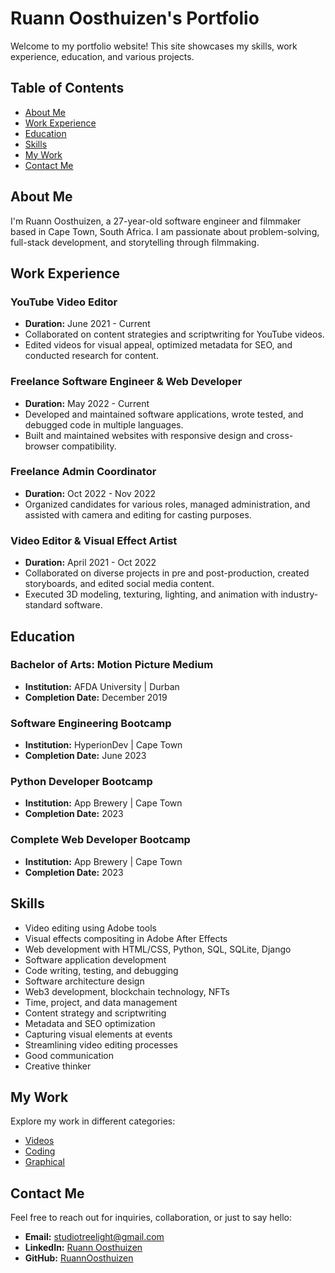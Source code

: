 # Ruann Oosthuizen's Portfolio

Welcome to my portfolio website! This site showcases my skills, work experience, education, and various projects. 

## Table of Contents
- [About Me](#about-me)
- [Work Experience](#work-experience)
- [Education](#education)
- [Skills](#skills)
- [My Work](#my-work)
- [Contact Me](#contact-me)

## About Me
I'm Ruann Oosthuizen, a 27-year-old software engineer and filmmaker based in Cape Town, South Africa. I am passionate about problem-solving, full-stack development, and storytelling through filmmaking.

## Work Experience
### YouTube Video Editor
- **Duration:** June 2021 - Current
- Collaborated on content strategies and scriptwriting for YouTube videos.
- Edited videos for visual appeal, optimized metadata for SEO, and conducted research for content.

### Freelance Software Engineer & Web Developer
- **Duration:** May 2022 - Current
- Developed and maintained software applications, wrote tested, and debugged code in multiple languages.
- Built and maintained websites with responsive design and cross-browser compatibility.

### Freelance Admin Coordinator
- **Duration:** Oct 2022 - Nov 2022
- Organized candidates for various roles, managed administration, and assisted with camera and editing for casting purposes.

### Video Editor & Visual Effect Artist
- **Duration:** April 2021 - Oct 2022
- Collaborated on diverse projects in pre and post-production, created storyboards, and edited social media content.
- Executed 3D modeling, texturing, lighting, and animation with industry-standard software.

## Education
### Bachelor of Arts: Motion Picture Medium
- **Institution:** AFDA University | Durban
- **Completion Date:** December 2019

### Software Engineering Bootcamp
- **Institution:** HyperionDev | Cape Town
- **Completion Date:** June 2023

### Python Developer Bootcamp
- **Institution:** App Brewery | Cape Town
- **Completion Date:** 2023

### Complete Web Developer Bootcamp
- **Institution:** App Brewery | Cape Town
- **Completion Date:** 2023

## Skills
- Video editing using Adobe tools
- Visual effects compositing in Adobe After Effects
- Web development with HTML/CSS, Python, SQL, SQLite, Django
- Software application development
- Code writing, testing, and debugging
- Software architecture design
- Web3 development, blockchain technology, NFTs
- Time, project, and data management
- Content strategy and scriptwriting
- Metadata and SEO optimization
- Capturing visual elements at events
- Streamlining video editing processes
- Good communication
- Creative thinker

## My Work
Explore my work in different categories:
- [Videos](./videos_page.html)
- [Coding](./coding_page.html)
- [Graphical](./graphical_page.html)

## Contact Me
Feel free to reach out for inquiries, collaboration, or just to say hello:
- **Email:** [studiotreelight@gmail.com](mailto:studiotreelight@gmail.com)
- **LinkedIn:** [Ruann Oosthuizen](https://www.linkedin.com/in/ruann-oosthuizen-95a55b198/)
- **GitHub:** [RuannOosthuizen](https://github.com/RuannOosthuizen)

